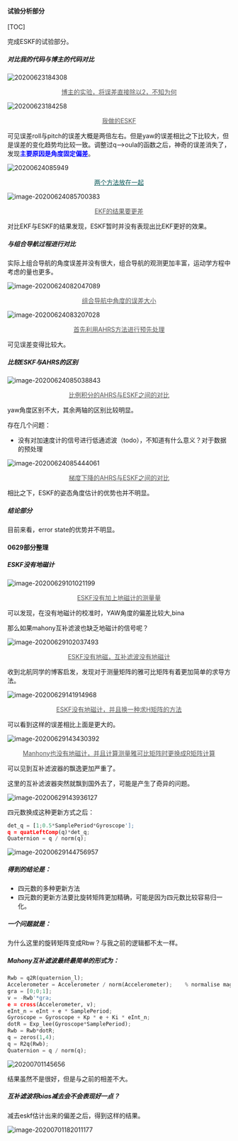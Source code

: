 

#### 试验分析部分

[TOC]

完成ESKF的试验部分。

#####  对比我的代码与博主的代码对比

![20200623184308](https://chendaxiashizhu-1259416116.cos.ap-beijing.myqcloud.com/20200623184308.png)

<center style="font-size:14px;color:555555;text-decoration:underline">博主的实验，将误差直接除以2，不知为何</center> 

![20200623184258](https://chendaxiashizhu-1259416116.cos.ap-beijing.myqcloud.com/20200623184258.png)

<center style="font-size:14px;color:555555;text-decoration:underline">我做的ESKF</center> 

可见误差roll与pitch的误差大概是两倍左右。但是yaw的误差相比之下比较大，但是误差的变化趋势均比较一致。调整过q-->oula的函数之后，神奇的误差消失了，发现<span style="color:blue;">**主要原因是角度固定偏差**</span>。

![20200624085949](https://chendaxiashizhu-1259416116.cos.ap-beijing.myqcloud.com/20200624085949.png)

<center style="font-size:14px;color:55555;text-decoration:underline">两个方法放在一起</center> 

![image-20200624085700383](/Users/chenshiming/Library/Application%20Support/typora-user-images/image-20200624085700383.png)

<center style="font-size:14px;color:555555;text-decoration:underline"> EKF的结果要更差</center> 

对比EKF与ESKF的结果发现，ESKF暂时并没有表现出比EKF更好的效果。

#####  与组合导航过程进行对比

实际上组合导航的角度误差并没有很大，组合导航的观测更加丰富，运动学方程中考虑的量也更多。

![image-20200624082047089](/Users/chenshiming/Library/Application%20Support/typora-user-images/image-20200624082047089.png)

<center style="font-size:14px;color:555555;text-decoration:underline">组合导航中角度的误差大小</center> 

![image-20200624083207028](/Users/chenshiming/Library/Application%20Support/typora-user-images/image-20200624083207028.png)

<center style="font-size:14px;color:555555;text-decoration:underline">首先利用AHRS方法进行预先处理</center> 

可见误差变得比较大。

#####  比较ESKF与AHRS的区别

![image-20200624085038843](/Users/chenshiming/Library/Application%20Support/typora-user-images/image-20200624085038843.png)

<center style="font-size:14px;color:555555;text-decoration:underline">比例积分的AHRS与ESKF之间的对比</center> 

yaw角度区别不大，其余两轴的区别比较明显。

存在几个问题：

- 没有对加速度计的信号进行低通滤波（todo），不知道有什么意义？对于数据的预处理



![image-20200624085444061](/Users/chenshiming/Library/Application%20Support/typora-user-images/image-20200624085444061.png)

<center style="font-size:14px;color:555555;text-decoration:underline">梯度下降的AHRS与ESKF之间的对比</center> 

相比之下，ESKF的姿态角度估计的优势也并不明显。

#####   结论部分

目前来看，error state的优势并不明显。

#### 0629部分整理

#####  ESKF没有地磁计

![image-20200629101021199](/Users/chenshiming/Library/Application%20Support/typora-user-images/image-20200629101021199.png)

<center style="font-size:14px;color:555555;text-decoration:underline">ESKF没有加上地磁计的测量量</center> 

可以发现，在没有地磁计的校准时，YAW角度的偏差比较大,bina

那么如果mahony互补滤波也缺乏地磁计的信号呢？

![image-20200629102037493](/Users/chenshiming/Library/Application%20Support/typora-user-images/image-20200629102037493.png)

<center style="font-size:14px;color:555555;text-decoration:underline">ESKF没有地磁，互补滤波没有地磁计</center> 

收到北航同学的博客启发，发现对于测量矩阵的雅可比矩阵有着更加简单的求导方法。

![image-20200629141914968](/Users/chenshiming/Library/Application%20Support/typora-user-images/image-20200629141914968.png)

<center style="font-size:14px;color:555555;text-decoration:underline">ESKF没有地磁计，并且换一种求H矩阵的方法</center> 

可以看到这样的误差相比上面是更大的。

![image-20200629143430392](/Users/chenshiming/Library/Application%20Support/typora-user-images/image-20200629143430392.png)

<center style="font-size:14px;color:555555;text-decoration:underline">Manhony也没有地磁计，并且计算测量雅可比矩阵时更换成R矩阵计算</center> 

可以见到互补滤波器的飘逸更加严重了。

这里的互补滤波器突然就飘到国外去了，可能是产生了奇异的问题。

![image-20200629143936127](/Users/chenshiming/Library/Application%20Support/typora-user-images/image-20200629143936127.png)

四元数换成这种更新方式之后：

 ```python
det_q = [1;0.5*SamplePeriod*Gyroscope'];
q = quatLeftComp(q)*det_q;
Quaternion = q / norm(q); 
 ```

![image-20200629144756957](/Users/chenshiming/Library/Application%20Support/typora-user-images/image-20200629144756957.png)

##### 得到的结论是：

- 四元数的多种更新方法
- 四元数的更新方法要比旋转矩阵更加精确，可能是因为四元数比较容易归一化。

##### 一个问题就是：

为什么这里的旋转矩阵变成Rbw？与我之前的逻辑都不太一样。

##### Mahony互补滤波最终最简单的形式为：

 ```python
Rwb = q2R(quaternion_l);
Accelerometer = Accelerometer / norm(Accelerometer);    % normalise magnitude
gra = [0;0;1];
v = -Rwb'*gra;
e = cross(Accelerometer, v);
eInt_n = eInt + e * SamplePeriod;
Gyroscope = Gyroscope + Kp * e + Ki * eInt_n;
dotR = Exp_lee(Gyroscope*SamplePeriod);
Rwb = Rwb*dotR;
q = zeros(1,4);
q = R2q(Rwb);
Quaternion = q / norm(q);
 ```

![20200701145656](https://chendaxiashizhu-1259416116.cos.ap-beijing.myqcloud.com/20200701145656.png)

结果虽然不是很好，但是与之前的相差不大。

##### 互补滤波将bias减去会不会表现好一点？

减去eskf估计出来的偏差之后，得到这样的结果。

![image-20200701182011177](/Users/chenshiming/Library/Application%20Support/typora-user-images/image-20200701182011177.png)